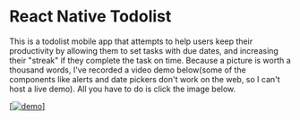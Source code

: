 # React Native Todolist

This is a todolist mobile app that attempts to help users keep their productivity by allowing them to set tasks with due dates, and increasing their "streak"
if they complete the task on time. Because a picture is worth a thousand words, I've recorded a video demo below(some of the components like alerts and date pickers
don't work on the web, so I can't host a live demo). All you have to do is click the image below.

<a href="https://youtu.be/L7HBrO3VugI" target="blank">[![demo](https://img.youtube.com/vi/L7HBrO3VugI/0.jpg)]</a>
